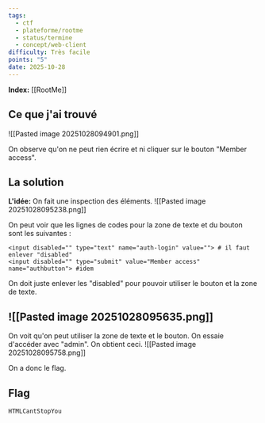 ```yaml
---
tags:
  - ctf
  - plateforme/rootme
  - status/termine
  - concept/web-client
difficulty: Très facile
points: "5"
date: 2025-10-28
---
```

**Index:** [[RootMe]] 
## Ce que j'ai trouvé

![[Pasted image 20251028094901.png]]

On observe qu'on ne peut rien écrire et ni cliquer sur le bouton "Member access". 
##  La solution

**L'idée:**
On fait une inspection des éléments.
![[Pasted image 20251028095238.png]]

On peut voir que les lignes de codes pour la zone de texte et du bouton sont les suivantes :
```
<input disabled="" type="text" name="auth-login" value=""> # il faut enlever "disabled"
<input disabled="" type="submit" value="Member access" name="authbutton"> #idem
```

On doit juste enlever les "disabled" pour pouvoir utiliser le bouton et la zone de texte.

![[Pasted image 20251028095635.png]]
---
On voit qu'on peut utiliser la zone de texte et le bouton. On essaie d'accéder avec "admin".
On obtient ceci. 
![[Pasted image 20251028095758.png]]

On a donc le flag.
##  Flag
```
HTMLCantStopYou
```

